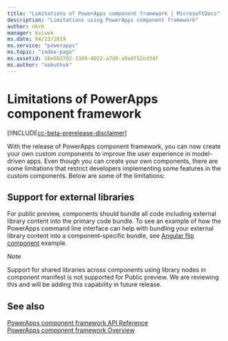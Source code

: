 ```yaml
---
title: "Limitations of PowerApps component framework | MicrosoftDocs"
description: "Limitations using PowerApps component framework"
author: nkrb
manager: kvivek
ms.date: 04/23/2019
ms.service: "powerapps"
ms.topic: "index-page"
ms.assetid: 18e88d702-3349-4022-a7d8-a9adf52cd34f
ms.author: "nabuthuk"
---
```


# Limitations of PowerApps component framework

[!INCLUDE[cc-beta-prerelease-disclaimer](../../includes/cc-beta-prerelease-disclaimer.md)]

With the release of PowerApps component framework, you can now create your own custom components to improve the user experience in model-driven apps. Even though you can create your own components, there are some limitations that restrict developers implementing some features in the custom components. Below are some of the limitations:

## Support for external libraries

For public preview, components should bundle all code including external library content into the primary code bundle. To see an example of how the PowerApps command line interface can help with bundling your external library content into a component-specific bundle, see [Angular flip component](sample-controls/angular-flip-control.md) example.

> [!NOTE]
> Support for shared libraries across components using library nodes in component manifest is not supported for Public preview. We are reviewing this and will be adding this capability in future release.

## See also

[PowerApps component framework API Reference](reference/index.md)<br/>
[PowerApps component framework Overview](overview.md)
